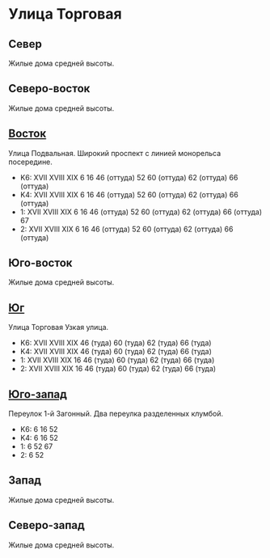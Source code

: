 # Улица Торговая

## Север

Жилые дома средней высоты.

## Северо-восток

Жилые дома средней высоты.

## [Восток](./10470070.md)

Улица Подвальная.
Широкий проспект с линией монорельса посередине.

* K6:   XVII    XVIII   XIX
        6   16  46 (оттуда) 52  60 (оттуда) 62 (оттуда) 66 (оттуда)
* K4:   XVII    XVIII   XIX
        6   16  46 (оттуда) 52  60 (оттуда) 62 (оттуда) 66 (оттуда)
* 1:    XVII    XVIII   XIX
        6   16  46 (оттуда) 52  60 (оттуда) 62 (оттуда) 66 (оттуда) 67
* 2:    XVII    XVIII   XIX
        6   16  46 (оттуда) 52  60 (оттуда) 62 (оттуда) 66 (оттуда)

## Юго-восток

Жилые дома средней высоты.

## [Юг](./10465080.md)

Улица Торговая
Узкая улица.

* K6:   XVII    XVIII   XIX
        46 (туда)   60 (туда)   62 (туда)   66 (туда)
* K4:   XVII    XVIII   XIX
        46 (туда)   60 (туда)   62 (туда)   66 (туда)
* 1:    XVII    XVIII   XIX
        16  46 (туда)   60 (туда)   62 (туда)   66 (туда)
* 2:    XVII    XVIII   XIX
        16  46 (туда)   60 (туда)   62 (туда)   66 (туда)

## [Юго-запад](./10440080.md)

Переулок 1-й Загонный.
Два переулка разделенных клумбой.

* K6:   6   16  52
* K4:   6   16  52
* 1:    6   52  67
* 2:    6   52

## Запад

Жилые дома средней высоты.

## Северо-запад

Жилые дома средней высоты.
